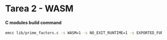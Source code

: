 # Tarea 2 - WASM

#### C modules build command

```bash
emcc lib/prime_factors.c -s WASM=1 -s NO_EXIT_RUNTIME=1 -s EXPORTED_FUNCTIONS=_getPrimeFactors,_free -o func/prime_factor.js -s 'EXPORTED_RUNTIME_METHODS=["ccall"]' -s ALLOW_MEMORY_GROWTH
```


